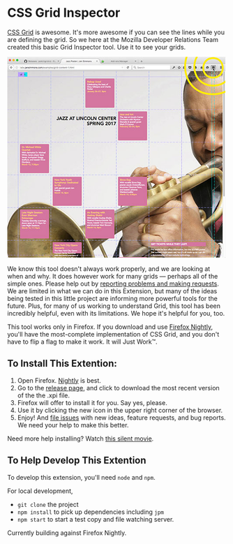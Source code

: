 # CSS Grid Inspector

[CSS Grid](https://drafts.csswg.org/css-grid/) is awesome. It's more awesome if you can see the lines while you are defining the grid. So we here at the Mozilla Developer Relations Team created this basic Grid Inspector tool. Use it to see your grids.

![Screenshot of this tool in use](toolinaction.jpg)

We know this tool doesn't always work properly, and we are looking at when and why. It does however work for many grids — perhaps all of the simple ones. Please help out by [reporting problems and making requests](https://github.com/mozilla/css-grid-inspector/issues). We are limited in what we can do in this Extension, but many of the ideas being tested in this little project are informing more powerful tools for the future. Plus, for many of us working to understand Grid, this tool has been incredibly helpful, even with its limitations. We hope it's helpful for you, too.

This tool works only in Firefox. If you download and use [Firefox Nightly](https://nightly.mozilla.org/), you'll have the most-complete implementation of CSS Grid, and you don't have to flip a flag to make it work. It will Just Work™.

## To Install This Extention:
1. Open Firefox. [Nightly](https://nightly.mozilla.org/) is best.
2. Go to the [release page](https://github.com/potch/gridviz/releases), and click to download the most recent version of the the .xpi file.
3. Firefox will offer to install it for you. Say yes, please.
4. Use it by clicking the new icon in the upper right corner of the browser.
5. Enjoy! And [file issues](https://github.com/potch/gridviz/issues) with new ideas, feature requests, and bug reports. We need your help to make this better.

Need more help installing? Watch [this silent movie](howtoinstall.gif).

## To Help Develop This Extention

To develop this extension, you'll need `node` and `npm`.

For local development,

* `git clone` the project
* `npm install` to pick up dependencies including `jpm`
* `npm start` to start a test copy and file watching server.

Currently building against Firefox Nightly.
